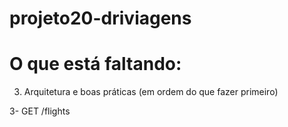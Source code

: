 # projeto20-driviagens

# O que está faltando:

3. Arquitetura e boas práticas 
(em ordem do que fazer primeiro)

3- GET /flights
